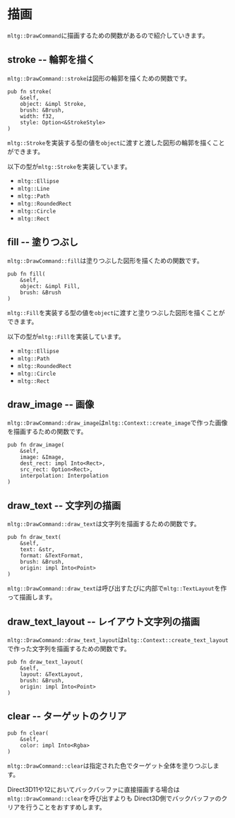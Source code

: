# 描画

`mltg::DrawCommand`に描画するための関数があるので紹介していきます。

## stroke -- 輪郭を描く

`mltg::DrawCommand::stroke`は図形の輪郭を描くための関数です。

```rust,ignore
pub fn stroke(
    &self,
    object: &impl Stroke,
    brush: &Brush,
    width: f32,
    style: Option<&StrokeStyle>
)
```

`mltg::Stroke`を実装する型の値を`object`に渡すと渡した図形の輪郭を描くことができます。

以下の型が`mltg::Stroke`を実装しています。
* `mltg::Ellipse`
* `mltg::Line`
* `mltg::Path`
* `mltg::RoundedRect`
* `mltg::Circle`
* `mltg::Rect`

## fill -- 塗りつぶし

`mltg::DrawCommand::fill`は塗りつぶした図形を描くための関数です。

```rust,ignore
pub fn fill(
    &self,
    object: &impl Fill,
    brush: &Brush
)
```

`mltg::Fill`を実装する型の値を`object`に渡すと塗りつぶした図形を描くことができます。

以下の型が`mltg::Fill`を実装しています。
* `mltg::Ellipse`
* `mltg::Path`
* `mltg::RoundedRect`
* `mltg::Circle`
* `mltg::Rect`

## draw_image -- 画像

`mltg::DrawCommand::draw_image`は`mltg::Context::create_image`で作った画像を描画するための関数です。

```rust,ignore
pub fn draw_image(
    &self,
    image: &Image,
    dest_rect: impl Into<Rect>,
    src_rect: Option<Rect>,
    interpolation: Interpolation
)
```

## draw_text -- 文字列の描画

`mltg::DrawCommand::draw_text`は文字列を描画するための関数です。

```rust,ignore
pub fn draw_text(
    &self,
    text: &str,
    format: &TextFormat,
    brush: &Brush,
    origin: impl Into<Point>
)
```

`mltg::DrawCommand::draw_text`は呼び出すたびに内部で`mltg::TextLayout`を作って描画します。

## draw_text_layout -- レイアウト文字列の描画

`mltg::DrawCommand::draw_text_layout`は`mltg::Context::create_text_layout`で作った文字列を描画するための関数です。

```rust,ignore
pub fn draw_text_layout(
    &self,
    layout: &TextLayout,
    brush: &Brush,
    origin: impl Into<Point>
)
```

## clear -- ターゲットのクリア

```rust,ignore
pub fn clear(
    &self,
    color: impl Into<Rgba>
)
```

`mltg::DrawCommand::clear`は指定された色でターゲット全体を塗りつぶします。

Direct3D11や12においてバックバッファに直接描画する場合は`mltg::DrawCommand::clear`を呼び出すよりも
Direct3D側でバックバッファのクリアを行うことをおすすめします。
